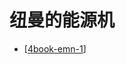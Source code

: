 # 纽曼的能源机

- [[4book-emn-1]]


[//begin]: # "Autogenerated link references for markdown compatibility"
[4book-emn-1]: chapter1/4book-emn-1.md "旋涡运动"
[//end]: # "Autogenerated link references"
